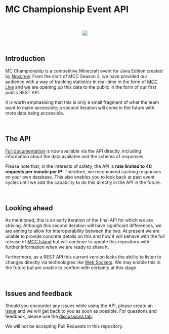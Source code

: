 # MC Championship Event API

<br />
<p align="center">
    <img src="https://mcc.live/assets/img/game-screenshots/Hub_2_Live.png" />
</p>
<br />

## Introduction

MC Championship is a competitive Minecraft event for Java Edition created by [Noxcrew](https://noxcrew.com/). From the start of MCC Season 2, we have provided our audience with a way of tracking statistics in real-time in the form of [MCC Live](https://mcc.live/) and we are opening up this data to the public in the form of our first public REST API.

It is worth emphasising that this is only a small fragment of what the team want to make accessible; a second iteration will come in the future with more data being accessible.

<br />

## The API

[Full documentation](https://api.mcchampionship.com/docs/) is now available via the API directly, including information about the data available and the schema of responses.

Please note that, in the interests of safety, the API is **rate limited to 40 requests per minute per IP**. Therefore, we recommend caching responses on your own database. This also enables you to look back at past event cycles until we add the capability to do this directly in the API in the future.

<br />

## Looking ahead

As mentioned, this is an early iteration of the final API for which we are striving. Although this second iteration will have significant differences, we are aiming to allow for interoperability between the two. At present we are unable to provide concrete details on this and how it will behave with the full release of [MCC Island](https://mccisland.net/) but will continue to update this repository with further information when we are ready to share it.

Furthermore, as a REST API this current version lacks the ability to listen to changes directly via technologies like [Web Sockets](https://developer.mozilla.org/en-US/docs/Web/API/WebSockets_API/). We may enable this in the future but are unable to confirm with certainty at this stage.

<br />

## Issues and feedback

Should you encounter any issues while using the API, please create an [issue](https://github.com/Noxcrew/mcc-event-api/issues) and we will get back to you as soon as possible. For questions and feedback, please use the [discussions tab](https://github.com/Noxcrew/mcchampionship-api/discussions).

We will not be accepting Pull Requests in this repository.
